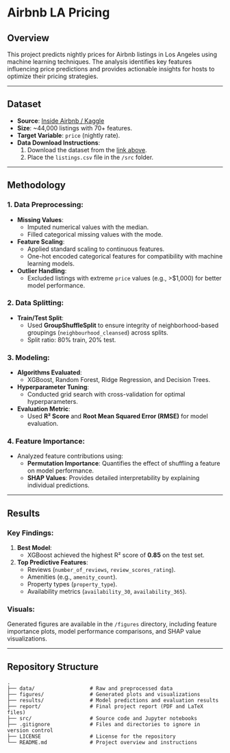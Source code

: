 # **Airbnb LA Pricing**

## **Overview**  
This project predicts nightly prices for Airbnb listings in Los Angeles using machine learning techniques. The analysis identifies key features influencing price predictions and provides actionable insights for hosts to optimize their pricing strategies.

---

## **Dataset**  
- **Source**: [Inside Airbnb / Kaggle](https://www.kaggle.com/datasets/achal2703/airbnb-listings-in-la-california-inside-airbnb/data)  
- **Size**: ~44,000 listings with 70+ features.  
- **Target Variable**: `price` (nightly rate).  
- **Data Download Instructions**:  
  1. Download the dataset from the [link above](https://www.kaggle.com/datasets/achal2703/airbnb-listings-in-la-california-inside-airbnb/data).
  2. Place the `listings.csv` file in the `/src` folder.

---

## **Methodology**  

### 1. **Data Preprocessing**:  
- **Missing Values**:  
  - Imputed numerical values with the median.  
  - Filled categorical missing values with the mode.  
- **Feature Scaling**:  
  - Applied standard scaling to continuous features.  
  - One-hot encoded categorical features for compatibility with machine learning models.  
- **Outlier Handling**:  
  - Excluded listings with extreme `price` values (e.g., >$1,000) for better model performance.

### 2. **Data Splitting**:  
- **Train/Test Split**:  
  - Used **GroupShuffleSplit** to ensure integrity of neighborhood-based groupings (`neighbourhood_cleansed`) across splits.  
  - Split ratio: 80% train, 20% test.  

### 3. **Modeling**:  
- **Algorithms Evaluated**:  
  - XGBoost, Random Forest, Ridge Regression, and Decision Trees.  
- **Hyperparameter Tuning**:  
  - Conducted grid search with cross-validation for optimal hyperparameters.  
- **Evaluation Metric**:  
  - Used **R² Score** and **Root Mean Squared Error (RMSE)** for model evaluation.  

### 4. **Feature Importance**:  
- Analyzed feature contributions using:  
  - **Permutation Importance**: Quantifies the effect of shuffling a feature on model performance.  
  - **SHAP Values**: Provides detailed interpretability by explaining individual predictions.

---

## **Results**  

### Key Findings:  
1. **Best Model**:  
   - XGBoost achieved the highest R² score of **0.85** on the test set.  
2. **Top Predictive Features**:  
   - Reviews (`number_of_reviews`, `review_scores_rating`).  
   - Amenities (e.g., `amenity_count`).  
   - Property types (`property_type`).  
   - Availability metrics (`availability_30`, `availability_365`).  

### Visuals:  
Generated figures are available in the `/figures` directory, including feature importance plots, model performance comparisons, and SHAP value visualizations.

---

## **Repository Structure**  
```plaintext
.
├── data/                  # Raw and preprocessed data
├── figures/               # Generated plots and visualizations
├── results/               # Model predictions and evaluation results
├── report/                # Final project report (PDF and LaTeX files)
├── src/                   # Source code and Jupyter notebooks
├── .gitignore             # Files and directories to ignore in version control
├── LICENSE                # License for the repository
└── README.md              # Project overview and instructions